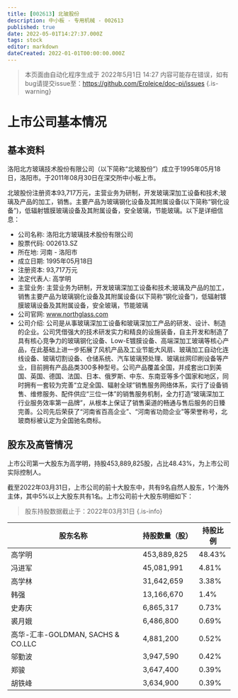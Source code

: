 ```yaml
---
title: [002613] 北玻股份
description: 中小板 - 专用机械 - 002613
published: true
date: 2022-05-01T14:27:37.000Z
tags: stock
editor: markdown
dateCreated: 2022-01-01T00:00:00.000Z
---
```


> 本页面由自动化程序生成于 2022年5月1日 14:27
> 内容可能存在错误，如有bug请提交issue至：https://github.com/Eroleice/doc-pi/issues
{.is-warning}

# 上市公司基本情况

## 基本资料

洛阳北方玻璃技术股份有限公司（以下简称“北玻股份”）成立于1995年05月18日，洛阳市。于2011年08月30日在深交所中小板上市。

北玻股份注册资本93,717万元，主营业务为研制，开发玻璃深加工设备和技术;玻璃及产品的加工，销售。主要产品为玻璃钢化设备及其附属设备(以下简称“钢化设备”)，低辐射镀膜玻璃设备及其附属设备，安全玻璃，节能玻璃。以下是详细信息：

- 公司名称: 洛阳北方玻璃技术股份有限公司
- 股票代码: 002613.SZ
- 所在地: 河南 - 洛阳市
- 成立日期: 1995年05月18日
- 注册资本: 93,717万元
- 法定代表人: 高学明
- 主营业务: 主营业务为研制，开发玻璃深加工设备和技术;玻璃及产品的加工，销售主要产品为玻璃钢化设备及其附属设备(以下简称“钢化设备”)，低辐射镀膜玻璃设备及其附属设备，安全玻璃，节能玻璃
- 公司官网: www.northglass.com
- 公司介绍: 公司是从事玻璃深加工设备和玻璃深加工产品的研发、设计、制造的企业。公司凭借强大的技术研发实力和精良的设施装备，自主开发和制造了具有核心竞争力的玻璃钢化设备、Low-E镀膜设备、高端深加工玻璃等核心产品，在此基础上进一步拓展了风机产品及工业节能大风扇、玻璃加工自动化连线设备、玻璃切割设备、仓储系统、汽车玻璃预处理、玻璃丝网印刷设备等产业，目前拥有产品品类300多种型号。公司产品覆盖全国，并成套出口到美国、英国、德国、法国、日本、俄罗斯、中东、东南亚等多个国家和地区，同时拥有一套较为完善“立足全国、辐射全球”销售服务网络体系，实行了设备销售、维修服务、配件供应“三位一体”的销售服务机制，全力打造“玻璃深加工行业服务效率第一品牌”，从根本上保证了销售渠道的畅通与售后服务的日臻完善。公司先后荣获了“河南省百高企业”、“河南省功勋企业”等荣誉称号，北玻商标被认定为全国驰名商标。


## 股东及高管情况

上市公司第一大股东为高学明，持股453,889,825股，占比48.43%，为上市公司实际控制人。

截至2022年03月31日，上市公司的前十大股东中，共有9名自然人股东，1个海外主体，其中5%以上大股东共有1名。上市公司前十大股东明细如下：

> 股东持股数据截止于：2022年03月31日
{.is-info}

| 股东名称 | 持股数量（股） | 持股比例 |
| --- | --- | --- |
| 高学明 | 453,889,825 | 48.43% |
| 冯进军 | 45,081,991 | 4.81% |
| 高学林 | 31,642,659 | 3.38% |
| 韩强 | 13,166,670 | 1.4% |
| 史寿庆 | 6,865,317 | 0.73% |
| 裘月娥 | 6,486,800 | 0.69% |
| 高华-汇丰-GOLDMAN, SACHS & CO.LLC | 4,881,200 | 0.52% |
| 邬勤波 | 3,947,590 | 0.42% |
| 郑骏 | 3,647,400 | 0.39% |
| 胡铁峰 | 3,634,900 | 0.39% |




